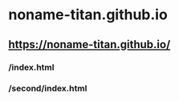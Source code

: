 # noname-titan.github.io

## https://noname-titan.github.io/
### /index.html
### /second/index.html
